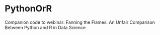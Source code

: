 # PythonOrR
Companion code to webinar: Fanning the Flames: An Unfair Comparison Between Python and R in Data Science
